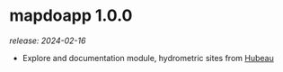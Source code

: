 # mapdoapp 1.0.0

*release: 2024-02-16*

* Explore and documentation module, hydrometric sites from [Hubeau](https://hubeau.eaufrance.fr/page/api-hydrometrie#/hydrometrie/sites)

